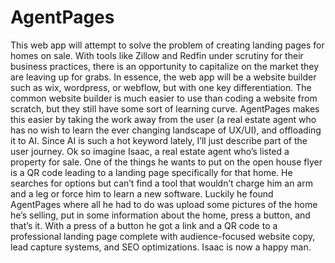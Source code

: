 # AgentPages
This web app will attempt to solve the problem of creating landing pages for homes on sale. With tools like Zillow and Redfin under scrutiny for their business practices, there is an opportunity to capitalize on the market they are leaving up for grabs. In essence, the web app will be a website builder such as wix, wordpress, or webflow, but with one key differentiation. The common website builder is much easier to use than coding a website from scratch, but they still have some sort of learning curve. AgentPages makes this easier by taking the work away from the user (a real estate agent who has no wish to learn the ever changing landscape of UX/UI), and offloading it to AI. Since AI is such a hot keyword lately, I’ll just describe part of the user journey. Ok so imagine Isaac, a real estate agent who’s listed a property for sale. One of the things he wants to put on the open house flyer is a QR code leading to a landing page specifically for that home. He searches for options but can’t find a tool that wouldn’t charge him an arm and a leg or force him to learn a new software. Luckily he found AgentPages where all he had to do was upload some pictures of the home he’s selling, put in some information about the home, press a button, and that’s it. With a press of a button he got a link and a QR code to a professional landing page complete with audience-focused website copy, lead capture systems, and SEO optimizations. Isaac is now a happy man. 
